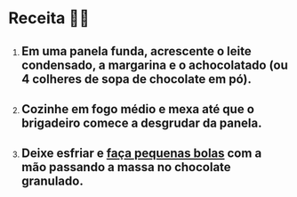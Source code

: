 # Receita :woman_cook:

1. ## Em uma panela funda, acrescente o leite condensado, a margarina e o achocolatado (ou 4 colheres de sopa de chocolate em pó).

2. ## Cozinhe em fogo médio e mexa até que o brigadeiro comece a desgrudar da panela.

3. ## Deixe esfriar e [faça pequenas bolas](https://blog.tudogostoso.com.br/dicas-de-cozinha/dicas-para-docinhos-perfeitos/) com a mão passando a massa no chocolate granulado.
